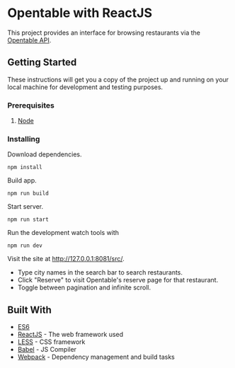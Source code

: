 # Opentable with ReactJS

This project provides an interface for browsing restaurants via the [Opentable API](https://github.com/sosedoff/opentable).

## Getting Started

These instructions will get you a copy of the project up and running on your local machine for development and testing purposes.

### Prerequisites

1. [Node](https://nodejs.org/en/download/)

### Installing

Download dependencies.

```
npm install
```

Build app.

```
npm run build
```

Start server.
```
npm run start
```

Run the development watch tools with
```
npm run dev
```

Visit the site at http://127.0.0.1:8081/src/.

* Type city names in the search bar to search restaurants.
* Click "Reserve" to visit Opentable's reserve page for that restaurant.
* Toggle between pagination and infinite scroll.


## Built With

* [ES6](https://github.com/lukehoban/es6features)
* [ReactJS](https://facebook.github.io/react/) - The web framework used
* [LESS](http://lesscss.org/) - CSS framework
* [Babel](https://babeljs.io/) - JS Compiler
* [Webpack](https://webpack.github.io/) - Dependency management and build tasks

